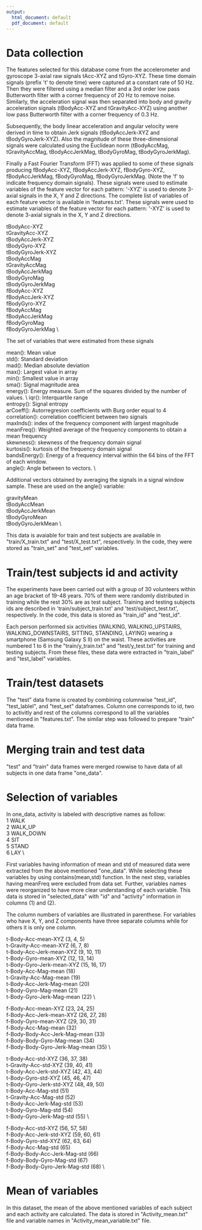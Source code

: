 ```yaml
---
output:
  html_document: default
  pdf_document: default
---
```


# Data collection #

The features selected for this database come from the accelerometer and gyroscope 3-axial raw signals tAcc-XYZ and tGyro-XYZ. These time domain signals (prefix 't' to denote time) were captured at a constant rate of 50 Hz. Then they were filtered using a median filter and a 3rd order low pass Butterworth filter with a corner frequency of 20 Hz to remove noise. Similarly, the acceleration signal was then separated into body and gravity acceleration signals (tBodyAcc-XYZ and tGravityAcc-XYZ) using another low pass Butterworth filter with a corner frequency of 0.3 Hz. 

Subsequently, the body linear acceleration and angular velocity were derived in time to obtain Jerk signals (tBodyAccJerk-XYZ and tBodyGyroJerk-XYZ). Also the magnitude of these three-dimensional signals were calculated using the Euclidean norm (tBodyAccMag, tGravityAccMag, tBodyAccJerkMag, tBodyGyroMag, tBodyGyroJerkMag). 

Finally a Fast Fourier Transform (FFT) was applied to some of these signals producing fBodyAcc-XYZ, fBodyAccJerk-XYZ, fBodyGyro-XYZ, fBodyAccJerkMag, fBodyGyroMag, fBodyGyroJerkMag. (Note the 'f' to indicate frequency domain signals). These signals were used to estimate variables of the feature vector for each pattern: '-XYZ' is used to denote 3-axial signals in the X, Y and Z directions. The complete list of variables of each feature vector is available in 'features.txt'. These signals were used to estimate variables of the feature vector for each pattern: '-XYZ' is used to denote 3-axial signals in the X, Y and Z directions. 

tBodyAcc-XYZ \
tGravityAcc-XYZ \
tBodyAccJerk-XYZ \
tBodyGyro-XYZ \
tBodyGyroJerk-XYZ \
tBodyAccMag \
tGravityAccMag \
tBodyAccJerkMag \
tBodyGyroMag \
tBodyGyroJerkMag \
fBodyAcc-XYZ \
fBodyAccJerk-XYZ \
fBodyGyro-XYZ \
fBodyAccMag \
fBodyAccJerkMag \
fBodyGyroMag \
fBodyGyroJerkMag \

The set of variables that were estimated from these signals 

mean(): Mean value \
std(): Standard deviation \
mad(): Median absolute deviation \
max(): Largest value in array \
min(): Smallest value in array \
sma(): Signal magnitude area \
energy(): Energy measure. Sum of the squares divided by the number of values. \ 
iqr(): Interquartile range \
entropy(): Signal entropy \
arCoeff(): Autorregresion coefficients with Burg order equal to 4 \
correlation(): correlation coefficient between two signals \
maxInds(): index of the frequency component with largest magnitude \
meanFreq(): Weighted average of the frequency components to obtain a mean frequency \
skewness(): skewness of the frequency domain signal \
kurtosis(): kurtosis of the frequency domain signal \
bandsEnergy(): Energy of a frequency interval within the 64 bins of the FFT of each window. \
angle(): Angle between to vectors. \

Additional vectors obtained by averaging the signals in a signal window sample. These are used on the angle() variable:

gravityMean \
tBodyAccMean \
tBodyAccJerkMean \
tBodyGyroMean \
tBodyGyroJerkMean \

This data is avaiable for train and test subjects are available in "train/X_train.txt" and "test/X_test.txt", respectively. In the code, they were stored as "train_set" and "test_set" variables. 


# Train/test subjects id and activity #
The experiments have been carried out with a group of 30 volunteers within an age bracket of 19-48 years. 70% of them were randomly distributed in training while the rest 30% are as test subject. Training and testing subjects ids are described in 'train/subject_train.txt' and 'test/subject_test.txt', respectively. In the code, this data is stored as "train_id" and "test_id". 

Each person performed six activities (WALKING, WALKING_UPSTAIRS, WALKING_DOWNSTAIRS, SITTING, STANDING, LAYING) wearing a smartphone (Samsung Galaxy S II) on the waist. These activities are numbered 1 to 6 in the "train/y_train.txt" and "test/y_test.txt" for training and testing subjects. From these files, these data were extracted in "train_label" and "test_label" variables. 

# Train/test datasets #
The "test" data frame is created by combining columnwise "test_id", "test_lablel", and "test_set" dataframes. Column one corresponds to id, two to activitly and rest of the columns correspond to all the variables mentioned in "features.txt". 
The similar step was followed to prepare "train" data frame. 

# Merging train and test data #

"test" and "train" data frames were merged rowwise to have data of all subjects in one data frame "one_data".

# Selection of variables #

In one_data, activity is labeled with descriptive names as follow: \
1 WALK \
2 WALK_UP \
3 WALK_DOWN \
4 SIT \
5 STAND \
6 LAY \

First variables having information of mean and std of measured data were extracted from the above mentioned "one_data". While selecting these variables by using  contains(mean,std) function. In the next step, variables having meanFreq were excluded from data set. Further, variables names were reorganized to have more clear understanding of each variable. This data is stored in "selected_data" with "id" and "activity" information in columns (1) and (2). 

The column numbers of variables are illustrated in parenthese. For variables who have X, Y, and Z components have three separate columns while for others it is only one column. 

t-Body-Acc-mean-XYZ 		(3, 4, 5) \
t-Gravity-Acc-mean-XYZ 		(6, 7, 8) \
t-Body-Acc-Jerk-mean-XYZ 	(9, 10, 11) \
t-Body-Gyro-mean-XYZ		(12, 13, 14) \
t-Body-Gyro-Jerk-mean-XYZ	(15, 16, 17) \
t-Body-Acc-Mag-mean		(18) \
t-Gravity-Acc-Mag-mean		(19) \
t-Body-Acc-Jerk-Mag-mean	(20) \
t-Body-Gyro-Mag-mean		(21) \
t-Body-Gyro-Jerk-Mag-mean	(22) \
			
f-Body-Acc-mean-XYZ		(23, 24, 25) \
f-Body-Acc-Jerk-mean-XYZ	(26, 27, 28) \
f-Body-Gyro-mean-XYZ		(29, 30, 31) \
f-Body-Acc-Mag-mean		(32) \
f-Body-Body-Acc-Jerk-Mag-mean 	(33) \
f-Body-Body-Gyro-Mag-mean 	(34) \
f-Body-Body-Gyro-Jerk-Mag-mean 	(35) \


t-Body-Acc-std-XYZ		(36, 37, 38) \
t-Gravity-Acc-std-XYZ		(39, 40, 41) \
t-Body-Acc-Jerk-std-XYZ		(42, 43, 44) \
t-Body-Gyro-std-XYZ		(45, 46, 47) \
t-Body-Gyro-Jerk-std-XYZ	(48, 49, 50) \
t-Body-Acc-Mag-std		(51) \
t-Gravity-Acc-Mag-std		(52) \
t-Body-Acc-Jerk-Mag-std		(53) \
t-Body-Gyro-Mag-std		(54) \
t-Body-Gyro-Jerk-Mag-std	(55) \

f-Body-Acc-std-XYZ		(56, 57, 58) \
f-Body-Acc-Jerk-std-XYZ		(59, 60, 61) \
f-Body-Gyro-std-XYZ		(62, 63, 64) \
f-Body-Acc-Mag-std		(65) \
f-Body-Body-Acc-Jerk-Mag-std	(66) \
f-Body-Body-Gyro-Mag-std	(67) \
f-Body-Body-Gyro-Jerk-Mag-std	(68) \

# Mean of variables #

In this dataset, the mean of the above mentioned variables of each subject and each activity are calculated. The data is stored in "Activity_mean.txt" file and variable names in "Activity_mean_variable.txt" file.